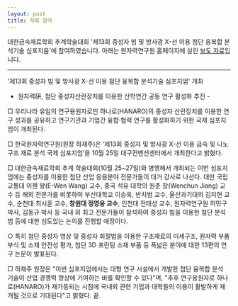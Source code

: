 ```yaml
---
layout: post
title: 학회 참석
---
```


대한금속재료학회 추계학술대회 '제13회 중성자 빔 및 방사광 X-선 이용 첨단 융복합 분석기술 심포지움'에 참여하였습니다. 아래는 원자력연구원 홈페이지에 실린 [보도 자료](https://www.kaeri.re.kr/board/menu1/view.ht?keyCode=8&start=0&sk=&search_category=&article_seq=6490&article_upSeq=6490)입니다.

---

'제13회 중성자 빔 및 방사광 X-선 이용
첨단 융복합 분석기술 심포지엄' 개최

- 원자력硏, 첨단 중성자산란장치를 이용한 산학연간 공동 연구 활성화 추진 -

□ 우리나라 유일의 연구용원자로인 하나로(HANARO)의 중성자 산란장치를 이용한 연구 성과를 공유하고 연구기관과 기업간 융합·협력 연구를 활성화하기 위한 국제 심포지엄이 개최된다.

□ 한국원자력연구원(원장 하재주)은 ‘제13회 중성자 및 방사광 X-선 이용 금속 및 나노 구조 재료 분석 국제 심포지엄’을 10월 25일 대구컨벤션센터에서 개최한다고 밝혔다.

□ 대한금속재료학회 추계 학술대회(10월 25~27일)와 병행해서 개최되는 이번 심포지엄에는 중성자를 이용한 첨단 산업 응용분야 전문가들이 대거 강사로 나선다. 대만 국립 교통대 이웬 왕(E-Wen Wang) 교수, 중국 석유 대학의 원춘 장(Wenchun Jiang) 교수 등 해외 전문가를 비롯하여 부산대학교 이승욱, 반치범 교수, 울산과기대의 김지현 교수, 순천대 최시훈 교수, **창원대 정영웅 교수**, 인천대 전태성 교수, 원자력연구원 허민구 박사, 김동규 박사 등 국내·외 최고 전문가들이 참석하여 중성자 빔을 이용한 첨단 분석법 등에 대한 심도있는 논의를 진행할 예정이다.

○ 특히 첨단 중성자 영상 및 중성자 회절법을 이용한 구조재료의 미세구조, 원자력 부품 부식 및 소재 안전성 평가, 첨단 3D 프린팅 소재 부품 등 폭넓은 분야에 대한 13편의 연구 논문이 발표된다.

□ 하재주 원장은 "이번 심포지엄에서는 대형 연구 시설에서 개발한 첨단 융복합 분석 기술이 산업 경쟁력 향상에 기여하는 바를 확인할 수 있다"며, "추후 연구용원자로 하나로(HANARO)가 재가동되는 시점에 국내외 관련 기업과 대학들의 이용이 활발하게 재개될 것으로 기대된다"고 밝혔다. 끝.
